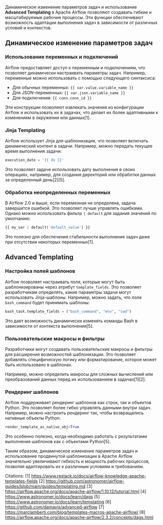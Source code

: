 Динамическое изменение параметров задач и использование **Advanced Templating** в Apache Airflow позволяют создавать гибкие и масштабируемые рабочие процессы. Эти функции обеспечивают возможность адаптации выполнения задач в зависимости от различных условий и контекстов.

## Динамическое изменение параметров задач

### Использование переменных и подключений

Airflow предоставляет доступ к переменным и подключениям, что позволяет динамически настраивать параметры задач. Например, переменные можно использовать с помощью следующего синтаксиса:

- Для обычных переменных: `{{ var.value.variable_name }}`
- Для JSON-переменных: `{{ var.json.variable_name }}`
- Для подключения: `{{ conn.conn_id }}`

Эти конструкции позволяют извлекать значения из конфигурации Airflow и использовать их в задачах, что делает их более адаптивными к изменениям в окружении или данных[1].

### Jinja Templating

Airflow использует Jinja для шаблонизации, что позволяет включать динамический контент в задачи. Например, можно передать текущее время выполнения задачи:

```python
execution_date = '{{ ds }}'
```

Это позволяет задаче использовать дату выполнения в своих операциях, например, для создания директорий или обработки данных за определенный день[2][5].

### Обработка неопределенных переменных

В Airflow 2.0 и выше, если переменная не определена, задача завершится ошибкой. Это позволяет лучше управлять ошибками. Однако можно использовать фильтр `| default` для задания значений по умолчанию:

```python
{{ my_var | default('default_value') }}
```

Это полезно для обеспечения стабильности выполнения задач даже при отсутствии некоторых переменных[1].

## Advanced Templating

### Настройка полей шаблонов

Airflow позволяет настраивать поля, которые могут быть шаблонизированы через атрибут `template_fields`. Это позволяет разработчикам определять, какие параметры задачи могут использовать Jinja-шаблоны. Например, можно задать, что поле `bash_command` будет принимать шаблоны:

```python
bash_task.template_fields = ("bash_command", "env", "cwd")
```

Это дает возможность динамически изменять команды Bash в зависимости от контекста выполнения[5].

### Пользовательские макросы и фильтры

Разработчики могут создавать пользовательские макросы и фильтры для расширения возможностей шаблонизации. Это позволяет добавлять специфическую логику или форматирование, которое может быть использовано в шаблонах.

Например, можно определить макросы для сложных вычислений или преобразований данных перед их использованием в задачах[1][2].

### Рендеринг шаблонов

Airflow поддерживает рендеринг шаблонов как строк, так и объектов Python. Это позволяет более гибко управлять данными внутри задач. Например, можно настроить рендеринг так, чтобы возвращались нативные объекты Python:

```python
render_template_as_native_obj=True
```

Это особенно полезно, когда необходимо работать с результатами выполнения шаблонов как с объектами Python[5].

Таким образом, динамическое изменение параметров задач и использование продвинутой шаблонизации в Apache Airflow значительно увеличивают гибкость и мощность рабочих процессов, позволяя адаптировать их к различным условиям и требованиям.

Citations:
[1] https://www.restack.io/docs/airflow-knowledge-apache-templates-fields
[2] https://github.com/astronomer/airflow-guides/blob/main/guides/templating.md
[3] https://airflow.apache.org/docs/apache-airflow/1.10.12/tutorial.html
[4] https://www.astronomer.io/docs/learn/dags
[5] https://www.astronomer.io/docs/learn/templating
[6] https://github.com/damavis/advanced-airflow
[7] https://marclamberti.com/blog/templates-macros-apache-airflow/
[8] https://airflow.apache.org/docs/apache-airflow/2.3.2/concepts/dags.html
